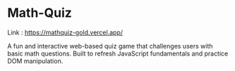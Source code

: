 # Math-Quiz
Link : https://mathquiz-gold.vercel.app/ 

A fun and interactive web-based quiz game that challenges users with basic math questions. Built to refresh JavaScript fundamentals and practice DOM manipulation.
